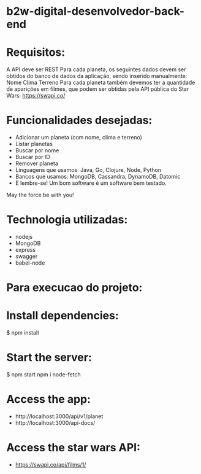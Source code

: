 # b2w-digital-desenvolvedor-back-end
 
# Requisitos:

A API deve ser REST
Para cada planeta, os seguintes dados devem ser obtidos do banco de dados da aplicação, sendo inserido manualmente:
Nome
Clima
Terreno
Para cada planeta também devemos ter a quantidade de aparições em filmes, que podem ser obtidas pela API pública do Star Wars: https://swapi.co/
# Funcionalidades desejadas:

- Adicionar um planeta (com nome, clima e terreno)
- Listar planetas
- Buscar por nome
- Buscar por ID
- Remover planeta
- Linguagens que usamos: Java, Go, Clojure, Node, Python
- Bancos que usamos: MongoDB, Cassandra, DynamoDB, Datomic
- E lembre-se! Um bom software é um software bem testado.

May the force be with you!

# Technologia utilizadas:
- nodejs 
- MongoDB
- express
- swagger
- babel-node

# Para execucao do projeto:
# Install dependencies:
$ npm install

# Start the server:
$ npm start
npm i node-fetch

# Access the app:
- http://localhost:3000/api/v1/planet
- http://localhost:3000/api-docs/

# Access the star wars API:
- https://swapi.co/api/films/1/

